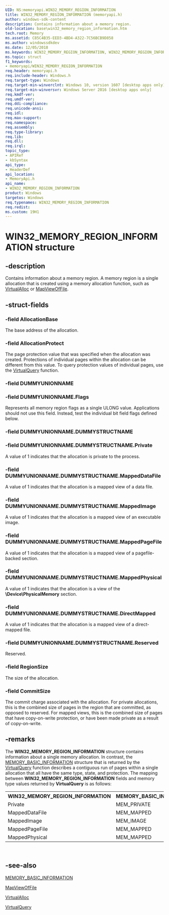 ```yaml
---
UID: NS:memoryapi.WIN32_MEMORY_REGION_INFORMATION
title: WIN32_MEMORY_REGION_INFORMATION (memoryapi.h)
author: windows-sdk-content
description: Contains information about a memory region.
old-location: base\win32_memory_region_information.htm
tech.root: Memory
ms.assetid: C85C4B35-EED3-4BD4-A322-7C56BCB9D858
ms.author: windowssdkdev
ms.date: 12/05/2018
ms.keywords: WIN32_MEMORY_REGION_INFORMATION, WIN32_MEMORY_REGION_INFORMATION structure, base.win32_memory_region_information, memoryapi/WIN32_MEMORY_REGION_INFORMATION
ms.topic: struct
f1_keywords:
- memoryapi/WIN32_MEMORY_REGION_INFORMATION
req.header: memoryapi.h
req.include-header: Windows.h
req.target-type: Windows
req.target-min-winverclnt: Windows 10, version 1607 [desktop apps only]
req.target-min-winversvr: Windows Server 2016 [desktop apps only]
req.kmdf-ver: 
req.umdf-ver: 
req.ddi-compliance: 
req.unicode-ansi: 
req.idl: 
req.max-support: 
req.namespace: 
req.assembly: 
req.type-library: 
req.lib: 
req.dll: 
req.irql: 
topic_type:
- APIRef
- kbSyntax
api_type:
- HeaderDef
api_location:
- MemoryApi.h
api_name:
- WIN32_MEMORY_REGION_INFORMATION
product: Windows
targetos: Windows
req.typenames: WIN32_MEMORY_REGION_INFORMATION
req.redist: 
ms.custom: 19H1
---
```


# WIN32_MEMORY_REGION_INFORMATION structure


## -description


Contains information about a memory region. A memory region is a single allocation that is created using a memory allocation function, such as <a href="https://docs.microsoft.com/windows/desktop/api/memoryapi/nf-memoryapi-virtualalloc">VirtualAlloc</a> or <a href="https://docs.microsoft.com/windows/desktop/api/memoryapi/nf-memoryapi-mapviewoffile">MapViewOfFile</a>.


## -struct-fields




### -field AllocationBase

The base address of the allocation.


### -field AllocationProtect

The page protection value that was specified when the allocation was created. Protections of individual pages within the allocation can be different from this value. To query protection values of individual pages, use the <a href="https://docs.microsoft.com/windows/desktop/api/memoryapi/nf-memoryapi-virtualquery">VirtualQuery</a> function.


### -field DUMMYUNIONNAME

 


### -field DUMMYUNIONNAME.Flags

Represents all memory region flags as a single ULONG value. Applications should not use this field. Instead, test the individual bit field flags defined below.


### -field DUMMYUNIONNAME.DUMMYSTRUCTNAME

 


### -field DUMMYUNIONNAME.DUMMYSTRUCTNAME.Private

A value of 1 indicates that the allocation is private to the process. 


### -field DUMMYUNIONNAME.DUMMYSTRUCTNAME.MappedDataFile

A value of 1 indicates that the allocation is a mapped view of a data file.


### -field DUMMYUNIONNAME.DUMMYSTRUCTNAME.MappedImage

A value of 1 indicates that the allocation is a mapped view of an executable image.


### -field DUMMYUNIONNAME.DUMMYSTRUCTNAME.MappedPageFile

A value of 1 indicates that the allocation is a mapped view of a pagefile-backed section.


### -field DUMMYUNIONNAME.DUMMYSTRUCTNAME.MappedPhysical

A value of 1 indicates that the allocation is a view of the <b>\Device\PhysicalMemory</b> section.


### -field DUMMYUNIONNAME.DUMMYSTRUCTNAME.DirectMapped

A value of 1 indicates that the allocation is a mapped view of a direct-mapped file.


### -field DUMMYUNIONNAME.DUMMYSTRUCTNAME.Reserved

Reserved.


### -field RegionSize

The size of the allocation.


### -field CommitSize

The commit charge associated with the allocation. For private allocations, this is the combined size of pages in the region that are committed, as opposed to reserved. For mapped views, this is the combined size of pages that have copy-on-write protection, or have been made private as a result of copy-on-write.


## -remarks



The <b>WIN32_MEMORY_REGION_INFORMATION</b> structure contains information about a single memory allocation. In contrast, the <a href="https://docs.microsoft.com/windows/desktop/api/winnt/ns-winnt-memory_basic_information">MEMORY_BASIC_INFORMATION</a> structure that is returned by the <a href="https://docs.microsoft.com/windows/desktop/api/memoryapi/nf-memoryapi-virtualquery">VirtualQuery</a> function describes a contiguous run of pages within a single allocation that all have the same type, state, and protection. The mapping between <b>WIN32_MEMORY_REGION_INFORMATION</b> fields and memory type values returned by <b>VirtualQuery</b> is as follows:

<table>
<tr>
<th>WIN32_MEMORY_REGION_INFORMATION</th>
<th>MEMORY_BASIC_INFORMATION::Type</th>
</tr>
<tr>
<td>Private</td>
<td>MEM_PRIVATE</td>
</tr>
<tr>
<td>MappedDataFile</td>
<td>MEM_MAPPED</td>
</tr>
<tr>
<td>MappedImage</td>
<td>MEM_IMAGE</td>
</tr>
<tr>
<td>MappedPageFile</td>
<td>MEM_MAPPED</td>
</tr>
<tr>
<td>MappedPhysical</td>
<td>MEM_MAPPED</td>
</tr>
</table>
 




## -see-also




<a href="https://docs.microsoft.com/windows/desktop/api/winnt/ns-winnt-memory_basic_information">MEMORY_BASIC_INFORMATION</a>



<a href="https://docs.microsoft.com/windows/desktop/api/memoryapi/nf-memoryapi-mapviewoffile">MapViewOfFile</a>



<a href="https://docs.microsoft.com/windows/desktop/api/memoryapi/nf-memoryapi-virtualalloc">VirtualAlloc</a>



<a href="https://docs.microsoft.com/windows/desktop/api/memoryapi/nf-memoryapi-virtualquery">VirtualQuery</a>
 

 

